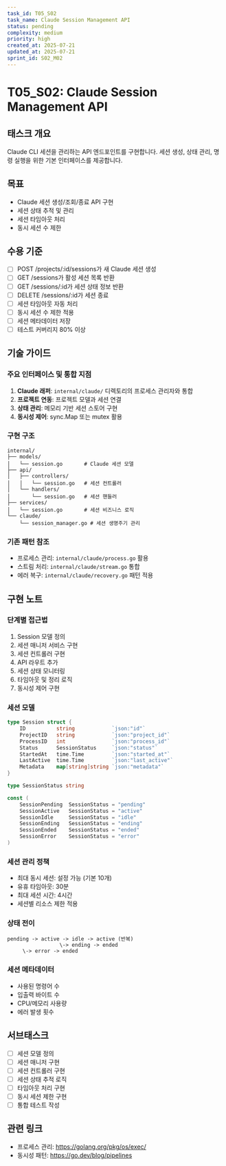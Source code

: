 ```yaml
---
task_id: T05_S02
task_name: Claude Session Management API
status: pending
complexity: medium
priority: high
created_at: 2025-07-21
updated_at: 2025-07-21
sprint_id: S02_M02
---
```


# T05_S02: Claude Session Management API

## 태스크 개요

Claude CLI 세션을 관리하는 API 엔드포인트를 구현합니다. 세션 생성, 상태 관리, 명령 실행을 위한 기본 인터페이스를 제공합니다.

## 목표

- Claude 세션 생성/조회/종료 API 구현
- 세션 상태 추적 및 관리
- 세션 타임아웃 처리
- 동시 세션 수 제한

## 수용 기준

- [ ] POST /projects/:id/sessions가 새 Claude 세션 생성
- [ ] GET /sessions가 활성 세션 목록 반환
- [ ] GET /sessions/:id가 세션 상태 정보 반환
- [ ] DELETE /sessions/:id가 세션 종료
- [ ] 세션 타임아웃 자동 처리
- [ ] 동시 세션 수 제한 적용
- [ ] 세션 메타데이터 저장
- [ ] 테스트 커버리지 80% 이상

## 기술 가이드

### 주요 인터페이스 및 통합 지점

1. **Claude 래퍼**: `internal/claude/` 디렉토리의 프로세스 관리자와 통합
2. **프로젝트 연동**: 프로젝트 모델과 세션 연결
3. **상태 관리**: 메모리 기반 세션 스토어 구현
4. **동시성 제어**: sync.Map 또는 mutex 활용

### 구현 구조

```
internal/
├── models/
│   └── session.go       # Claude 세션 모델
├── api/
│   ├── controllers/
│   │   └── session.go   # 세션 컨트롤러
│   └── handlers/
│       └── session.go   # 세션 핸들러
├── services/
│   └── session.go       # 세션 비즈니스 로직
└── claude/
    └── session_manager.go # 세션 생명주기 관리
```

### 기존 패턴 참조

- 프로세스 관리: `internal/claude/process.go` 활용
- 스트림 처리: `internal/claude/stream.go` 통합
- 에러 복구: `internal/claude/recovery.go` 패턴 적용

## 구현 노트

### 단계별 접근법

1. Session 모델 정의
2. 세션 매니저 서비스 구현
3. 세션 컨트롤러 구현
4. API 라우트 추가
5. 세션 상태 모니터링
6. 타임아웃 및 정리 로직
7. 동시성 제어 구현

### 세션 모델

```go
type Session struct {
    ID          string            `json:"id"`
    ProjectID   string            `json:"project_id"`
    ProcessID   int               `json:"process_id"`
    Status      SessionStatus     `json:"status"`
    StartedAt   time.Time         `json:"started_at"`
    LastActive  time.Time         `json:"last_active"`
    Metadata    map[string]string `json:"metadata"`
}

type SessionStatus string

const (
    SessionPending  SessionStatus = "pending"
    SessionActive   SessionStatus = "active"
    SessionIdle     SessionStatus = "idle"
    SessionEnding   SessionStatus = "ending"
    SessionEnded    SessionStatus = "ended"
    SessionError    SessionStatus = "error"
)
```

### 세션 관리 정책

- 최대 동시 세션: 설정 가능 (기본 10개)
- 유휴 타임아웃: 30분
- 최대 세션 시간: 4시간
- 세션별 리소스 제한 적용

### 상태 전이

```
pending -> active -> idle -> active (반복)
                 \-> ending -> ended
     \-> error -> ended
```

### 세션 메타데이터

- 사용된 명령어 수
- 입출력 바이트 수
- CPU/메모리 사용량
- 에러 발생 횟수

## 서브태스크

- [ ] 세션 모델 정의
- [ ] 세션 매니저 구현
- [ ] 세션 컨트롤러 구현
- [ ] 세션 상태 추적 로직
- [ ] 타임아웃 처리 구현
- [ ] 동시 세션 제한 구현
- [ ] 통합 테스트 작성

## 관련 링크

- 프로세스 관리: https://golang.org/pkg/os/exec/
- 동시성 패턴: https://go.dev/blog/pipelines